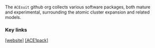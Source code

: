 The `ACEsuit` github org collects various software packages, both mature and experimental, surrounding the atomic cluster expansion and related models. 

### Key links

[[website]](https://acesuit.github.io) [[ACE1pack]](https://acesuit.github.io/ACE1pack.jl/dev/) 

